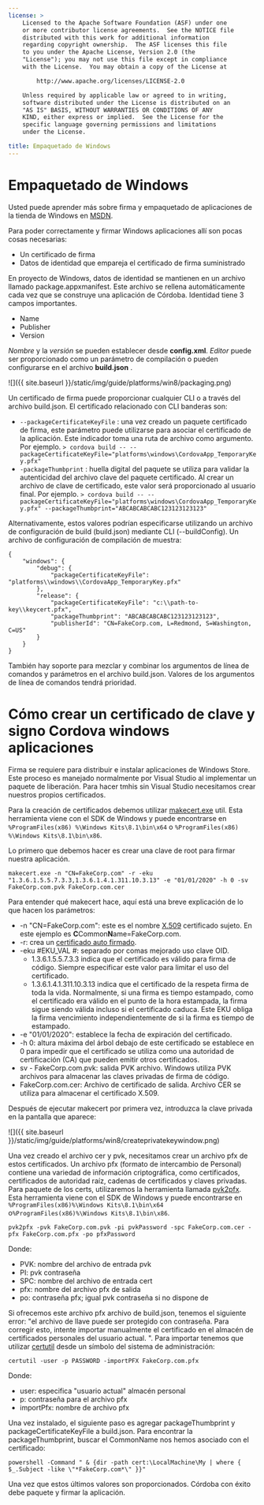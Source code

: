 ```yaml
---
license: >
    Licensed to the Apache Software Foundation (ASF) under one
    or more contributor license agreements.  See the NOTICE file
    distributed with this work for additional information
    regarding copyright ownership.  The ASF licenses this file
    to you under the Apache License, Version 2.0 (the
    "License"); you may not use this file except in compliance
    with the License.  You may obtain a copy of the License at

        http://www.apache.org/licenses/LICENSE-2.0

    Unless required by applicable law or agreed to in writing,
    software distributed under the License is distributed on an
    "AS IS" BASIS, WITHOUT WARRANTIES OR CONDITIONS OF ANY
    KIND, either express or implied.  See the License for the
    specific language governing permissions and limitations
    under the License.

title: Empaquetado de Windows
---
```


# Empaquetado de Windows

Usted puede aprender más sobre firma y empaquetado de aplicaciones de la tienda de Windows en [MSDN](https://msdn.microsoft.com/en-us/library/hh446593(v=vs.85).aspx).

Para poder correctamente y firmar Windows aplicaciones allí son pocas cosas necesarias:

  * Un certificado de firma
  * Datos de identidad que empareja el certificado de firma suministrado

En proyecto de Windows, datos de identidad se mantienen en un archivo llamado package.appxmanifest. Este archivo se rellena automáticamente cada vez que se construye una aplicación de Córdoba. Identidad tiene 3 campos importantes.

  * Name
  * Publisher
  * Version

*Nombre* y la *versión* se pueden establecer desde **config.xml**. *Editor* puede ser proporcionado como un parámetro de compilación o pueden configurarse en el archivo **build.json** .

![]({{ site.baseurl }}/static/img/guide/platforms/win8/packaging.png)

Un certificado de firma puede proporcionar cualquier CLI o a través del archivo build.json. El certificado relacionado con CLI banderas son:

  * `--packageCertificateKeyFile` : una vez creado un paquete certificado de firma, este parámetro puede utilizarse para asociar el certificado de la aplicación. Este indicador toma una ruta de archivo como argumento. Por ejemplo. `> cordova build -- --packageCertificateKeyFile="platforms\windows\CordovaApp_TemporaryKey.pfx"`
  * `-packageThumbprint` : huella digital del paquete se utiliza para validar la autenticidad del archivo clave del paquete certificado. Al crear un archivo de clave de certificado, este valor será proporcionado al usuario final. Por ejemplo. `> cordova build -- --packageCertificateKeyFile="platforms\windows\CordovaApp_TemporaryKey.pfx" --packageThumbprint="ABCABCABCABC123123123123"`

Alternativamente, estos valores podrían especificarse utilizando un archivo de configuración de build (build.json) mediante CLI (--buildConfig). Un archivo de configuración de compilación de muestra:

    {
        "windows": {
            "debug": {
                "packageCertificateKeyFile": "platforms\\windows\\CordovaApp_TemporaryKey.pfx"
            },
            "release": {
                "packageCertificateKeyFile": "c:\\path-to-key\\keycert.pfx",
                "packageThumbprint": "ABCABCABCABC123123123123",
                "publisherId": "CN=FakeCorp.com, L=Redmond, S=Washington, C=US"
            }
        }
    }


También hay soporte para mezclar y combinar los argumentos de línea de comandos y parámetros en el archivo build.json. Valores de los argumentos de línea de comandos tendrá prioridad.

# Cómo crear un certificado de clave y signo Cordova windows aplicaciones

Firma se requiere para distribuir e instalar aplicaciones de Windows Store. Este proceso es manejado normalmente por Visual Studio al implementar un paquete de liberación. Para hacer tmhis sin Visual Studio necesitamos crear nuestros propios certificados.

Para la creación de certificados debemos utilizar [makecert.exe](https://msdn.microsoft.com/en-us/library/ff548309(v=vs.85).aspx) util. Esta herramienta viene con el SDK de Windows y puede encontrarse en `%ProgramFiles(x86) %\Windows Kits\8.1\bin\x64` o `%ProgramFiles(x86) %\Windows Kits\8.1\bin\x86`.

Lo primero que debemos hacer es crear una clave de root para firmar nuestra aplicación.

`makecert.exe -n "CN=FakeCorp.com" -r -eku "1.3.6.1.5.5.7.3.3,1.3.6.1.4.1.311.10.3.13" -e "01/01/2020" -h 0 -sv FakeCorp.com.pvk FakeCorp.com.cer`

Para entender qué makecert hace, aquí está una breve explicación de lo que hacen los parámetros:

  * -n "CN=FakeCorp.com": este es el nombre [X.509](http://en.wikipedia.org/wiki/X.509) certificado sujeto. En este ejemplo es **C**Common**N**ame=FakeCorp.com.
  * -r: crea un [certificado auto firmado](http://en.wikipedia.org/wiki/Self-signed_certificate).
  * -eku #EKU_VAL #: separado por comas mejorado uso clave OID.
      * 1.3.6.1.5.5.7.3.3 indica que el certificado es válido para firma de código. Siempre especificar este valor para limitar el uso del certificado.
      * 1.3.6.1.4.1.311.10.3.13 indica que el certificado de la respeta firma de toda la vida. Normalmente, si una firma es tiempo estampado, como el certificado era válido en el punto de la hora estampada, la firma sigue siendo válida incluso si el certificado caduca. Este EKU obliga la firma vencimiento independientemente de si la firma es tiempo de estampado.
  * -e "01/01/2020": establece la fecha de expiración del certificado.
  * -h 0: altura máxima del árbol debajo de este certificado se establece en 0 para impedir que el certificado se utiliza como una autoridad de certificación (CA) que pueden emitir otros certificados.
  * sv - FakeCorp.com.pvk: salida PVK archivo. Windows utiliza PVK archivos para almacenar las claves privadas de firma de código.
  * FakeCorp.com.cer: Archivo de certificado de salida. Archivo CER se utiliza para almacenar el certificado X.509.

Después de ejecutar makecert por primera vez, introduzca la clave privada en la pantalla que aparece:

![]({{ site.baseurl }}/static/img/guide/platforms/win8/createprivatekeywindow.png)

Una vez creado el archivo cer y pvk, necesitamos crear un archivo pfx de estos certificados. Un archivo pfx (formato de intercambio de Personal) contiene una variedad de información criptográfica, como certificados, certificados de autoridad raíz, cadenas de certificados y claves privadas. Para paquete de los certs, utilizaremos la herramienta llamada [pvk2pfx](https://msdn.microsoft.com/en-us/library/ff550672(v=vs.85).aspx). Esta herramienta viene con el SDK de Windows y puede encontrarse en `%ProgramFiles(x86)%\Windows Kits\8.1\bin\x64` o`%ProgramFiles(x86)%\Windows Kits\8.1\bin\x86`.

`pvk2pfx -pvk FakeCorp.com.pvk -pi pvkPassword -spc FakeCorp.com.cer -pfx FakeCorp.com.pfx -po pfxPassword`

Donde:

  * PVK: nombre del archivo de entrada pvk
  * PI: pvk contraseña
  * SPC: nombre del archivo de entrada cert
  * pfx: nombre del archivo pfx de salida
  * po: contraseña pfx; igual pvk contraseña si no dispone de

Si ofrecemos este archivo pfx archivo de build.json, tenemos el siguiente error: "el archivo de llave puede ser protegido con contraseña. Para corregir esto, intente importar manualmente el certificado en el almacén de certificados personales del usuario actual. ". Para importar tenemos que utilizar [certutil](https://technet.microsoft.com/en-us/library/ee624045(v=ws.10).aspx) desde un símbolo del sistema de administración:

`certutil -user -p PASSWORD -importPFX FakeCorp.com.pfx`

Donde:

  * user: especifica "usuario actual" almacén personal
  * p: contraseña para el archivo pfx
  * importPfx: nombre de archivo pfx

Una vez instalado, el siguiente paso es agregar packageThumbprint y packageCertificateKeyFile a build.json. Para encontrar la packageThumbprint, buscar el CommonName nos hemos asociado con el certificado:

`powershell -Command " & {dir -path cert:\LocalMachine\My | where { $_.Subject -like \"*FakeCorp.com*\" }}"`

Una vez que estos últimos valores son proporcionados. Córdoba con éxito debe paquete y firmar la aplicación.
